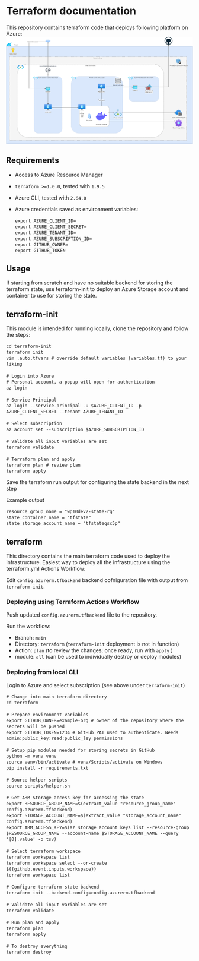 # Terraform documentation

This repository contains terraform code that deploys following platform on Azure:
![Diagam](./wp10-diagram.drawio.png)

## Requirements

- Access to Azure Resource Manager
- `terraform >=1.0.0`, tested with `1.9.5`
- Azure CLI, tested with `2.64.0`
- Azure credentials saved as environment variables:

    ```
    export AZURE_CLIENT_ID=
    export AZURE_CLIENT_SECRET=
    export AZURE_TENANT_ID=
    export AZURE_SUBSCRIPTION_ID=
    export GITHUB_OWNER= 
    export GITHUB_TOKEN
    ```


## Usage

If starting from scratch and have no suitable backend for storing the terraform state, use terraform-init to deploy an Azure Storage account and container to use for storing the state.

## terraform-init

This module is intended for running locally, clone the repository and follow the steps:

```
cd terraform-init
terraform init
vim .auto.tfvars # override default variables (variables.tf) to your liking 

# Login into Azure
# Personal account, a popup will open for authentication
az login 

# Service Principal
az login --service-principal -u $AZURE_CLIENT_ID -p AZURE_CLIENT_SECRET --tenant AZURE_TENANT_ID

# Select subscription
az account set --subscription $AZURE_SUBSCRIPTION_ID

# Validate all input variables are set
terraform validate

# Terraform plan and apply
terraform plan # review plan
terraform apply
```

Save the terraform run output for configuring the state backend in the next step

Example output

```
resource_group_name = "wp10dev2-state-rg"
state_container_name = "tfstate"
state_storage_account_name = "tfstateqsc5p"
```

## terraform

This directory contains the main terraform code used to deploy the infrastructure. Easiest way to deploy all the infrastructure using the terraform.yml Actions Workflow:

Edit `config.azurerm.tfbackend` backend cofniguration file with output from `terraform-init`.

### Deploying using Terraform Actions Workflow

Push updated `config.azurerm.tfbackend` file to the repository.

Run the workflow:

- Branch: `main`
- Directory: `terraform` (`terraform-init` deployment is not in function)
- Action: `plan` (to review the changes; once ready, run with `apply` )
- module: `all` (can be used to individually destroy or deploy modules)

### Deploying from local CLI

Login to Azure and select subscription (see above under `terraform-init`)

```
# Change into main terraform directory 
cd terraform

# Prepare environment variables
export GITHUB_OWNER=example-org # owner of the repository where the secrets will be pushed
export GITHUB_TOKEN=1234 # GitHub PAT used to authenticate. Needs admin:public_key:read:public_ley permissions

# Setup pip modules needed for storing secrets in GitHub
python -m venv venv
source venv/bin/activate # venv/Scripts/activate on Windows
pip install -r requirements.txt

# Source helper scripts
source scripts/helper.sh

# Get ARM Storage access key for accessing the state
export RESOURCE_GROUP_NAME=$(extract_value "resource_group_name" config.azurerm.tfbackend)
export STORAGE_ACCOUNT_NAME=$(extract_value "storage_account_name" config.azurerm.tfbackend)
export ARM_ACCESS_KEY=$(az storage account keys list --resource-group $RESOURCE_GROUP_NAME --account-name $STORAGE_ACCOUNT_NAME --query '[0].value' -o tsv)

# Select terraform workspace
terraform workspace list
terraform workspace select --or-create ${{github.event.inputs.workspace}}
terraform workspace list

# Configure terraform state backend
terraform init --backend-config=config.azurerm.tfbackend

# Validate all input variables are set
terraform validate

# Run plan and apply
terraform plan
terraform apply

# To destroy everything
terraform destroy
```